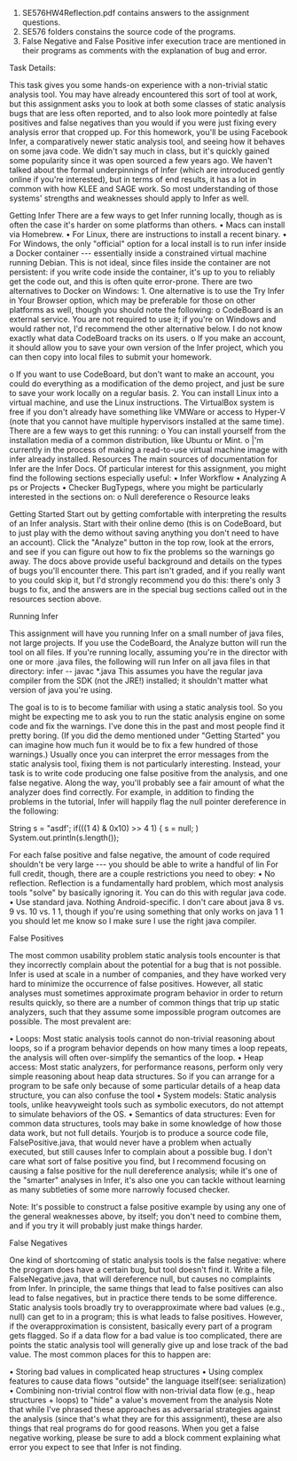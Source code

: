 1)  SE576HW4Reflection.pdf contains answers to the assignment questions.
2)  SE576 folders constains the source code of the programs.
3)  False Negative and False Positive infer execution trace are
    mentioned in their programs as comments with the explanation of bug
    and error.

Task Details:

This task gives you some hands-on experience with a non-trivial static
analysis tool. You may have already encountered this sort of tool at
work, but this assignment asks you to look at both some classes of
static analysis bugs that are less often reported, and to also look more
pointedly at false positives and false negatives than you would if you
were just fixing every analysis error that cropped up. For this
homework, you'll be using Facebook Infer, a comparatively newer static
analysis tool, and seeing how it behaves on some java code. We didn't
say much in class, but it's quickly gained some popularity since it was
open sourced a few years ago. We haven't talked about the formal
underpinnings of Infer (which are introduced gently online if you're
interested), but in terms of end results, it has a lot in common with
how KLEE and SAGE work. So most understanding of those systems'
strengths and weaknesses should apply to Infer as well.

Getting Infer There are a few ways to get Infer running locally, though
as is often the case it's harder on some platforms than others. • Macs
can install via Homebrew. • For Linux, there are instructions to install
a recent binary. • For Windows, the only "official" option for a local
install is to run infer inside a Docker container --- essentially inside
a constrained virtual machine running Debian. This is not ideal, since
files inside the container are not persistent: if you write code inside
the container, it's up to you to reliably get the code out, and this is
often quite error-prone. There are two alternatives to Docker on
Windows: 1. One alternative is to use the Try Infer in Your Browser
option, which may be preferable for those on other platforms as well,
though you should note the following: o CodeBoard is an external
service. You are not required to use it; if you're on Windows and would
rather not, I'd recommend the other alternative below. I do not know
exactly what data CodeBoard tracks on its users. o If you make an
account, it should allow you to save your own version of the Infer
project, which you can then copy into local files to submit your
homework.


o If you want to use CodeBoard, but don't want to make an account, you
could do everything as a modification of the demo project, and just be
sure to save your work locally on a regular basis. 2. You can install
Linux into a virtual machine, and use the Linux instructions. The
VirtualBox system is free if you don't already have something like
VMWare or access to Hyper-V (note that you cannot have multiple
hypervisors installed at the same time). There are a few ways to get
this running: o You can install yourself from the installation media of
a common distribution, like Ubuntu or Mint. o |'m currently in the
process of making a read-to-use virtual machine image with infer already
installed. Resources The main sources of documentation for Infer are the
Infer Docs. Of particular interest for this assignment, you might find
the following sections especially useful: • Infer Workflow • Analyzing A
ps or Projects • Checker BugTypegs, where you might be particularly
interested in the sections on: o Null dereference o Resource leaks

Getting Started Start out by getting comfortable with interpreting the
results of an Infer analysis. Start with their online demo (this is on
CodeBoard, but to just play with the demo without saving anything you
don't need to have an account). Click the "Analyze" button in the top
row, look at the errors, and see if you can figure out how to fix the
problems so the warnings go away. The docs above provide useful
background and details on the types of bugs you'll encounter there. This
part isn't graded, and if you really want to you could skip it, but I'd
strongly recommend you do this: there's only 3 bugs to fix, and the
answers are in the special bug sections called out in the resources
section above.

Running Infer

This assignment will have you running Infer on a small number of java
files, not large projects. If you use the CodeBoard, the Analyze button
will run the tool on all files. If you're running locally, assuming
you're in the director with one or more .java files, the following will
run Infer on all java files in that directory: infer -- javac \*.java
This assumes you have the regular java compiler from the SDK (not the
JRE!) installed; it shouldn't matter what version of java you're using.

The goal is to is to become familiar with using a static analysis tool.
So you might be expecting me to ask you to run the static analysis
engine on some code and fix the warnings. I've done this in the past and
most people find it pretty boring. (If you did the demo mentioned under
"Getting Started" you can imagine how much fun it would be to fix a few
hundred of those warnings.) Usually once you can interpret the error
messages from the static analysis tool, fixing them is not particularly
interesting. Instead, your task is to write code producing one false
positive from the analysis, and one false negative. Along the way,
you'll probably see a fair amount of what the analyzer does find
correctly. For example, in addition to finding the problems in the
tutorial, Infer will happily flag the null pointer dereference in the
following:

String s = "asdf'; if(((1 4) & 0x10) \>\> 4 1) { s = null; )
System.out.println(s.length());

For each false positive and false negative, the amount of code required
shouldn't be very large --- you should be able to write a handful of lin
For full credit, though, there are a couple restrictions you need to
obey: • No reflection. Reflection is a fundamentally hard problem, which
most analysis tools "solve" by basically ignoring it. You can do this
with regular java code. • Use standard java. Nothing Android-specific. I
don't care about java 8 vs. 9 vs. 10 vs. 1 1, though if you're using
something that only works on java 1 1 you should let me know so I make
sure I use the right java compiler.

False Positives

The most common usability problem static analysis tools encounter is
that they incorrectly complain about the potential for a bug that is not
possible. Infer is used at scale in a number of companies, and they have
worked very hard to minimize the occurrence of false positives. However,
all static analyses must sometimes approximate program behavior in order
to return results quickly, so there are a number of common things that
trip up static analyzers, such that they assume some impossible program
outcomes are possible. The most prevalent are:

• Loops: Most static analysis tools cannot do non-trivial reasoning
about loops, so if a program behavior depends on how many times a loop
repeats, the analysis will often over-simplify the semantics of the
loop. • Heap access: Most static analyzers, for performance reasons,
perform only very simple reasoning about heap data structures. So if you
can arrange for a program to be safe only because of some particular
details of a heap data structure, you can also confuse the tool • System
models: Static analysis tools, unlike heavyweight tools such as symbolic
executors, do not attempt to simulate behaviors of the OS. • Semantics
of data structures: Even for common data structures, tools may bake in
some knowledge of how those data work, but not full details. Yourjob is
to produce a source code file, FaIsePositive.java, that would never have
a problem when actually executed, but still causes Infer to complain
about a possible bug. I don't care what sort of false positive you find,
but I recommend focusing on causing a false positive for the null
dereference analysis; while it's one of the "smarter" analyses in Infer,
it's also one you can tackle without learning as many subtleties of some
more narrowly focused checker.

Note: It's possible to construct a false positive example by using any
one of the general weaknesses above, by itself; you don't need to
combine them, and if you try it will probably just make things harder.

False Negatives

One kind of shortcoming of static analysis tools is the false negative:
where the program does have a certain bug, but tool doesn't find it.
Write a file, FaIseNegative.java, that will dereference null, but causes
no complaints from Infer. In principle, the same things that lead to
false positives can also lead to false negatives, but in practice there
tends to be some difference. Static analysis tools broadly try to
overapproximate where bad values (e.g., null) can get to in a program;
this is what leads to false positives. However, if the overapproximation
is consistent, basically every part of a program gets flagged. So if a
data flow for a bad value is too complicated, there are points the
static analysis tool will generally give up and lose track of the bad
value. The most common places for this to happen are:

• Storing bad values in complicated heap structures • Using complex
features to cause data flows "outside" the language itself(see:
serialization) • Combining non-trivial control flow with non-trivial
data flow (e.g., heap structures + loops) to "hide" a value's movement
from the analysis Note that while I've phrased these approaches as
adversarial strategies against the analysis (since that's what they are
for this assignment), these are also things that real programs do for
good reasons. When you get a false negative working, please be sure to
add a block comment explaining what error you expect to see that Infer
is not finding.

